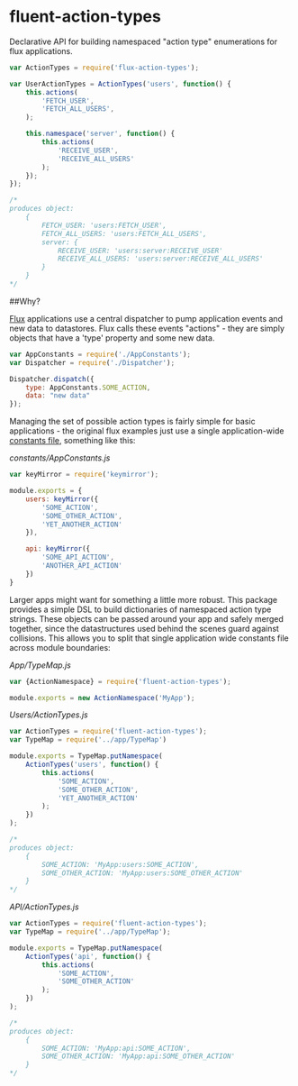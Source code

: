 fluent-action-types
===================

Declarative API for building namespaced "action type" enumerations for flux applications.

```js
var ActionTypes = require('flux-action-types');

var UserActionTypes = ActionTypes('users', function() {
	this.actions(
		'FETCH_USER',
		'FETCH_ALL_USERS',
	);

	this.namespace('server', function() {
		this.actions(
			'RECEIVE_USER',
			'RECEIVE_ALL_USERS'
		);
	});
});

/*
produces object:
	{
		FETCH_USER: 'users:FETCH_USER',
		FETCH_ALL_USERS: 'users:FETCH_ALL_USERS',
		server: {
			RECEIVE_USER: 'users:server:RECEIVE_USER'
			RECEIVE_ALL_USERS: 'users:server:RECEIVE_ALL_USERS'
		}
	}
*/
```

##Why?

[Flux](https://github.com/facebook/flux) applications use a central dispatcher to pump application events and new data to datastores. Flux calls these events "actions" - they are simply objects that have a 'type' property and some new data. 

```js
var AppConstants = require('./AppConstants');
var Dispatcher = require('./Dispatcher');

Dispatcher.dispatch({
	type: AppConstants.SOME_ACTION,
	data: "new data"
});
```

Managing the set of possible action types is fairly simple for basic applications - the original flux examples just use a single application-wide [constants file](https://github.com/facebook/flux/blob/master/examples/flux-chat/js/constants/ChatConstants.js), something like this:

*constants/AppConstants.js*
```js
var keyMirror = require('keymirror');

module.exports = {
	users: keyMirror({
		'SOME_ACTION',
		'SOME_OTHER_ACTION',
		'YET_ANOTHER_ACTION'
	}),

	api: keyMirror({
		'SOME_API_ACTION',
		'ANOTHER_API_ACTION'
	})
}
```

Larger apps might want for something a little more robust. This package provides a simple DSL to build dictionaries of namespaced action type strings. These objects can be passed around your app and safely merged together, since the datastructures used behind the scenes guard against collisions. This allows you to split that single application wide constants file across module boundaries:

*App/TypeMap.js*
```js
var {ActionNamespace} = require('fluent-action-types');

module.exports = new ActionNamespace('MyApp');
```

*Users/ActionTypes.js*
```js
var ActionTypes = require('fluent-action-types');
var TypeMap = require('../app/TypeMap')

module.exports = TypeMap.putNamespace(
	ActionTypes('users', function() {
		this.actions(
			'SOME_ACTION',
			'SOME_OTHER_ACTION',
			'YET_ANOTHER_ACTION'
		);
	})
);

/*
produces object:
	{
		SOME_ACTION: 'MyApp:users:SOME_ACTION',
		SOME_OTHER_ACTION: 'MyApp:users:SOME_OTHER_ACTION'
	}
*/

```

*API/ActionTypes.js*
```js
var ActionTypes = require('fluent-action-types');
var TypeMap = require('../app/TypeMap');

module.exports = TypeMap.putNamespace(
	ActionTypes('api', function() {
		this.actions(
			'SOME_ACTION',
			'SOME_OTHER_ACTION'
		);
	})
);

/*
produces object:
	{
		SOME_ACTION: 'MyApp:api:SOME_ACTION',
		SOME_OTHER_ACTION: 'MyApp:api:SOME_OTHER_ACTION'
	}
*/
```